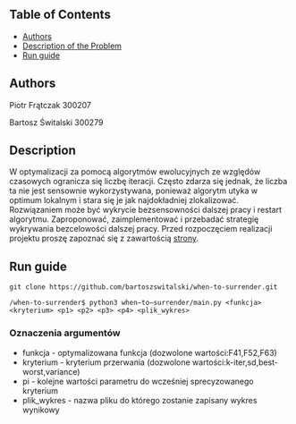 <!-- TABLE OF CONTENTS -->
## Table of Contents

* [Authors](#authors)
* [Description of the Problem](#description)
* [Run guide](#run-guide)

## Authors
Piotr Frątczak 300207

Bartosz Świtalski 300279

## Description
W optymalizacji za pomocą algorytmów ewolucyjnych ze względów czasowych ogranicza się liczbę iteracji. Często zdarza się jednak, że liczba ta nie jest sensownie wykorzystywana, ponieważ algorytm utyka w optimum lokalnym i stara się je jak najdokładniej zlokalizować. Rozwiązaniem może być wykrycie bezsensowności dalszej pracy i restart algorytmu. Zaproponować, zaimplementować i przebadać strategię wykrywania bezcelowości dalszej pracy. Przed rozpoczęciem realizacji projektu proszę zapoznać się z zawartością [strony](http://staff.elka.pw.edu.pl/~rbiedrzy/PSZT/index.html).

## Run guide
```
git clone https://github.com/bartoszswitalski/when-to-surrender.git
```
```
/when-to-surrender$ python3 when−to−surrender/main.py <funkcja> <kryterium> <p1> <p2> <p3> <p4> <plik_wykres>
```
### Oznaczenia argumentów ###
* funkcja - optymalizowana funkcja (dozwolone wartości:F41,F52,F63)
* kryterium - kryterium przerwania (dozwolone wartości:k-iter,sd,best-worst,variance)
* pi - kolejne wartości parametru do wcześniej sprecyzowanego kryterium
* plik_wykres - nazwa pliku do którego zostanie zapisany wykres wynikowy
